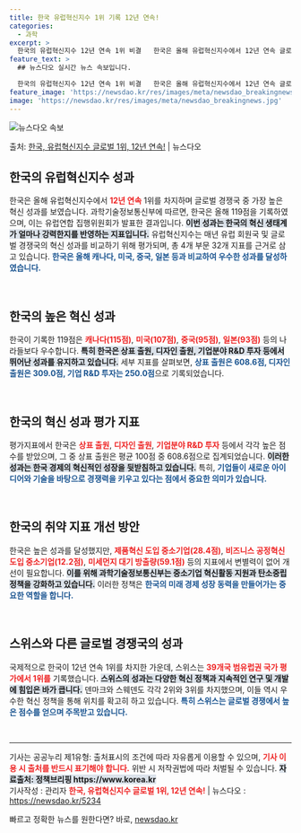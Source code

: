 ```yaml
---
title: 한국 유럽혁신지수 1위 기록 12년 연속!
categories:
  - 과학
excerpt: >
  한국의 유럽혁신지수 12년 연속 1위 비결   한국은 올해 유럽혁신지수에서 12년 연속 글로벌 경쟁국 중 1…
feature_text: >
  ## 뉴스다오 실시간 뉴스 속보입니다.

  한국의 유럽혁신지수 12년 연속 1위 비결   한국은 올해 유럽혁신지수에서 12년 연속 글로벌 경쟁국 중 1…
feature_image: 'https://newsdao.kr/res/images/meta/newsdao_breakingnews.jpg'
image: 'https://newsdao.kr/res/images/meta/newsdao_breakingnews.jpg'
---
```


![뉴스다오 속보](https://newsdao.kr/res/images/meta/newsdao_breakingnews.jpg)

<p>출처: <a href="https://newsdao.kr/5234" rel="dofollow">한국, 유럽혁신지수 글로벌 1위, 12년 연속!</a> | 뉴스다오</p>

<h2 data-ke-size="size26">한국의 유럽혁신지수 성과</h2>

<p data-ke-size="size16">한국은 올해 유럽혁신지수에서 <b><span style="color: #ee2323;">12년 연속</span></b> 1위를 차지하며 글로벌 경쟁국 중 가장 높은 혁신 성과를 보였습니다. 과학기술정보통신부에 따르면, 한국은 올해 119점을 기록하였으며, 이는 유럽연합 집행위원회가 발표한 결과입니다. <b><span style="background-color: #21538527;">이번 성과는 한국의 혁신 생태계가 얼마나 강력한지를 반영하는 지표입니다.</span></b> 유럽혁신지수는 매년 유럽 회원국 및 글로벌 경쟁국의 혁신 성과를 비교하기 위해 평가되며, 총 4개 부문 32개 지표를 근거로 삼고 있습니다. <b><span style="color: #1a5490;">한국은 올해 캐나다, 미국, 중국, 일본 등과 비교하여 우수한 성과를 달성하였습니다.</span></b></p>

<p data-ke-size="size16">&nbsp;</p>

<h2 data-ke-size="size26">한국의 높은 혁신 성과</h2>

<p data-ke-size="size16">한국이 기록한 119점은 <b><span style="color: #ee2323;">캐나다(115점)</span></b>, <b><span style="color: #ee2323;">미국(107점)</span></b>, <b><span style="color: #ee2323;">중국(95점)</span></b>, <b><span style="color: #ee2323;">일본(93점)</span></b> 등의 나라들보다 우수합니다. <b><span style="background-color: #21538527;">특히 한국은 상표 출원, 디자인 출원, 기업분야 R&D 투자 등에서 뛰어난 성과를 유지하고 있습니다.</span></b> 세부 지표를 살펴보면, <b><span style="color: #1a5490;">상표 출원은 608.6점, 디자인 출원은 309.0점, 기업 R&D 투자는 250.0점</span></b>으로 기록되었습니다.</p>

<p data-ke-size="size16">&nbsp;</p>

<h2 data-ke-size="size26">한국의 혁신 성과 평가 지표</h2>

<p data-ke-size="size16">평가지표에서 한국은 <b><span style="color: #ee2323;">상표 출원</span></b>, <b><span style="color: #ee2323;">디자인 출원</span></b>, <b><span style="color: #ee2323;">기업분야 R&D 투자</span></b> 등에서 각각 높은 점수를 받았으며, 그 중 상표 출원은 평균 100점 중 608.6점으로 집계되었습니다. <b><span style="background-color: #21538527;">이러한 성과는 한국 경제의 혁신적인 성장을 뒷받침하고 있습니다.</span></b> 특히, <b><span style="color: #1a5490;">기업들이 새로운 아이디어와 기술을 바탕으로 경쟁력을 키우고 있다는 점에서 중요한 의미가 있습니다.</span></b></p>

<p data-ke-size="size16">&nbsp;</p>

<h2 data-ke-size="size26">한국의 취약 지표 개선 방안</h2>

<p data-ke-size="size16">한국은 높은 성과를 달성했지만, <b><span style="color: #ee2323;">제품혁신 도입 중소기업(28.4점)</span></b>, <b><span style="color: #ee2323;">비즈니스 공정혁신 도입 중소기업(12.2점)</span></b>, <b><span style="color: #ee2323;">미세먼지 대기 방출량(59.1점)</span></b> 등의 지표에서 변별력이 없어 개선이 필요합니다. <b><span style="background-color: #21538527;">이를 위해 과학기술정보통신부는 중소기업 혁신활동 지원과 탄소중립 정책을 강화하고 있습니다.</span></b> 이러한 정책은 <b><span style="color: #1a5490;">한국의 미래 경제 성장 동력을 만들어가는 중요한 역할을 합니다.</span></b></p>

<p data-ke-size="size16">&nbsp;</p>

<h2 data-ke-size="size26">스위스와 다른 글로벌 경쟁국의 성과</h2>

<p data-ke-size="size16">국제적으로 한국이 12년 연속 1위를 차지한 가운데, 스위스는 <b><span style="color: #ee2323;">39개국 범유럽권 국가 평가에서 1위를</span></b> 기록했습니다. <b><span style="background-color: #21538527;">스위스의 성과는 다양한 혁신 정책과 지속적인 연구 및 개발에 힘입은 바가 큽니다.</span></b> 덴마크와 스웨덴도 각각 2위와 3위를 차지했으며, 이들 역시 우수한 혁신 정책을 통해 위치를 확고히 하고 있습니다. <b><span style="color: #1a5490;">특히 스위스는 글로벌 경쟁에서 높은 점수를 얻으며 주목받고 있습니다.</span></b></p>

<p data-ke-size="size16">&nbsp;</p>

<hr>

<p data-ke-size="size16">기사는 공공누리 제1유형: 출처표시의 조건에 따라 자유롭게 이용할 수 있으며, <b><span style="color: #ee2323;">기사 이용 시 출처를 반드시 표기해야 합니다.</span></b> 위반 시 저작권법에 따라 처벌될 수 있습니다. <b><span style="background-color: #21538527;">자료출처: 정책브리핑 https://www.korea.kr</span></b><br />기사작성 : 관리자 <b><span style="color: #ee2323;">한국, 유럽혁신지수 글로벌 1위, 12년 연속!</span></b> | 뉴스다오 : <a href="https://newsdao.kr/5234">https://newsdao.kr/5234</a></p> 

빠르고 정확한 뉴스를 원한다면? 바로, <a href="https://newsdao.kr" rel="dofollow">newsdao.kr</a>


